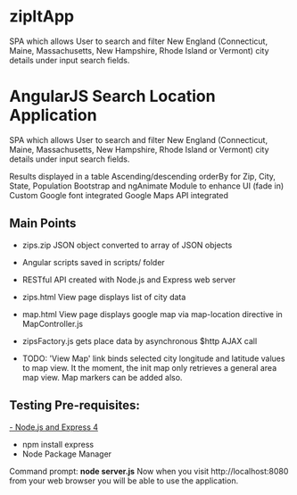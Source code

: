 # zipItApp
SPA which allows User to search and filter New England (Connecticut, Maine, Massachusetts, New Hampshire, Rhode Island or Vermont) city details under input search fields.

<h1>AngularJS Search Location Application</h1>

SPA which allows User to search and filter New England (Connecticut, Maine, Massachusetts, New Hampshire, Rhode Island or Vermont) city details under input search fields.

Results displayed in a table
Ascending/descending orderBy for Zip, City, State, Population
Bootstrap and ngAnimate Module to enhance UI (fade in)
Custom Google font integrated
Google Maps API integrated

<h2>Main Points</h2>

- zips.zip JSON object converted to array of JSON objects
- Angular scripts saved in scripts/ folder
- RESTful API created with Node.js and Express web server
- zips.html View page displays list of city data
- map.html View page displays google map via map-location directive in MapController.js
- zipsFactory.js gets place data by asynchronous $http AJAX call

- TODO: 'View Map' link binds selected city longitude and latitude values to map view. It the moment, the init map only retrieves a general area map view. Map markers can be added also.

<h2>Testing Pre-requisites:</h2>

<a href="http://nodejs.org">- Node.js and Express 4</a>
- npm install express
- Node Package Manager

Command prompt: <strong>node server.js</strong>
Now when you visit http://localhost:8080 from your web browser you will be able to use the application.

